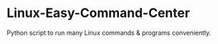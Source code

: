 # Linux-Easy-Command-Center
Python script to run many Linux commands &amp; programs conveniently.


